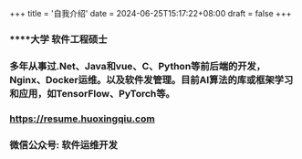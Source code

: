 +++
title = '自我介绍'
date = 2024-06-25T15:17:22+08:00
draft = false
+++


###  ****大学 软件工程硕士
###  多年从事过.Net、Java和vue、C、Python等前后端的开发，Nginx、Docker运维。以及软件发管理。⽬前AI算法的库或框架学习和应⽤，如TensorFlow、PyTorch等。
###  https://resume.huoxingqiu.com
###  微信公众号: 软件运维开发
 